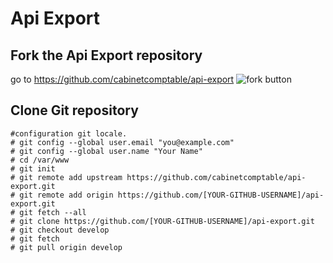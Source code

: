 # Api Export

Fork the Api Export repository
--------------------
go to https://github.com/cabinetcomptable/api-export
![fork button](https://help.github.com/assets/images/help/repository/fork_button.jpg)

Clone Git repository
--------------------
```
#configuration git locale.
# git config --global user.email "you@example.com"
# git config --global user.name "Your Name"
# cd /var/www
# git init
# git remote add upstream https://github.com/cabinetcomptable/api-export.git
# git remote add origin https://github.com/[YOUR-GITHUB-USERNAME]/api-export.git
# git fetch --all
# git clone https://github.com/[YOUR-GITHUB-USERNAME]/api-export.git
# git checkout develop
# git fetch
# git pull origin develop
```